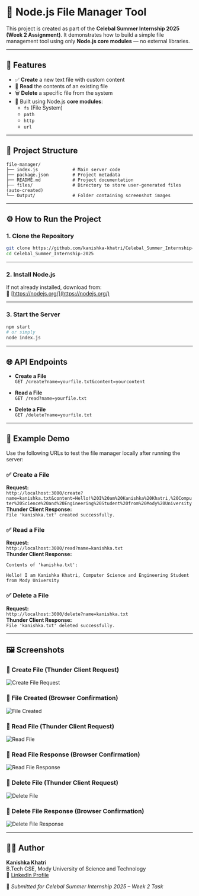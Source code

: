 
# 📁 Node.js File Manager Tool

This project is created as part of the **Celebal Summer Internship 2025 (Week 2 Assignment)**. It demonstrates how to build a simple file management tool using only **Node.js core modules** — no external libraries.

---

## 🚀 Features

- ✅ **Create** a new text file with custom content  
- 📖 **Read** the contents of an existing file  
- 🗑️ **Delete** a specific file from the system  
- 🧱 Built using Node.js **core modules**:
  - `fs` (File System)
  - `path`
  - `http`
  - `url`

---

## 📁 Project Structure

```
file-manager/
├── index.js             # Main server code
├── package.json         # Project metadata
├── README.md            # Project documentation
├── files/               # Directory to store user-generated files (auto-created)
└── Output/              # Folder containing screenshot images
```

---

## ⚙️ How to Run the Project

### 1. Clone the Repository

```bash
git clone https://github.com/kanishka-khatri/Celebal_Summer_Internship-2025.git
cd Celebal_Summer_Internship-2025
```

---

### 2. Install Node.js

If not already installed, download from:  
🔗 [https://nodejs.org/](https://nodejs.org/)

---

### 3. Start the Server

```bash
npm start
# or simply
node index.js
```

---

## 🌐 API Endpoints

- **Create a File**  
  `GET /create?name=yourfile.txt&content=yourcontent`

- **Read a File**  
  `GET /read?name=yourfile.txt`

- **Delete a File**  
  `GET /delete?name=yourfile.txt`

---

## 🧪 Example Demo

Use the following URLs to test the file manager locally after running the server:

### ✅ Create a File  
**Request:**  
`http://localhost:3000/create?name=kanishka.txt&content=Hello!%20I%20am%20Kanishka%20Khatri,%20Computer%20Science%20and%20Engineering%20Student%20from%20Mody%20University`  
**Thunder Client Response:**  
`File 'kanishka.txt' created successfully.`

### ✅ Read a File  
**Request:**  
`http://localhost:3000/read?name=kanishka.txt`  
**Thunder Client Response:**  
```
Contents of 'kanishka.txt':

Hello! I am Kanishka Khatri, Computer Science and Engineering Student from Mody University
```

### ✅ Delete a File  
**Request:**  
`http://localhost:3000/delete?name=kanishka.txt`  
**Thunder Client Response:**  
`File 'kanishka.txt' deleted successfully.`

---

## 🖼️ Screenshots

### 🔹 Create File (Thunder Client Request)
![Create File Request](Output/CreateFileThunderClient.png)

### 🔹 File Created (Browser Confirmation)
![File Created](Output/FileCreate.jpg)

### 🔹 Read File (Thunder Client Request)
![Read File](Output/ReadFileThunderClient.png)

### 🔹 Read File Response (Browser Confirmation)
![Read File Response](Output/ReadFile.jpg)

### 🔹 Delete File (Thunder Client Request)
![Delete File](Output/DeletefileThunderClient.png)

### 🔹 Delete File Response (Browser Confirmation)
![Delete File Response](Output/DeleteFile.jpg)

---

## 👩‍💻 Author

**Kanishka Khatri**  
B.Tech CSE, Mody University of Science and Technology  
🔗 [LinkedIn Profile](https://www.linkedin.com/in/kanishka-khatri/)

📌 *Submitted for Celebal Summer Internship 2025 – Week 2 Task*
